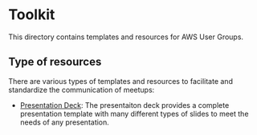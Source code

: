 # Toolkit

This directory contains templates and resources for AWS User Groups.

## Type of resources

There are various types of templates and resources to facilitate and standardize the communication of meetups:

* [Presentation Deck](./presentation-deck-templaes/): The presentaiton deck provides a complete presentation template with many different types of slides to meet the needs of any presentation. 